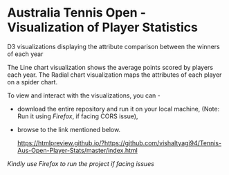 # Australia Tennis Open - Visualization of Player Statistics
D3 visualizations displaying the attribute comparison between the winners of each year

The Line chart visualization shows the average points scored by players each year.
The Radial chart visualization maps the attributes of each player on a spider chart.


To view and interact with the visualizations, you can -
- download the entire repository and run it on your local machine, (Note: Run it using *Firefox*, if facing CORS issue),
- browse to the link mentioned below.

  https://htmlpreview.github.io/?https://github.com/vishaltyagi94/Tennis-Aus-Open-Player-Stats/master/index.html

*Kindly use Firefox to run the project if facing issues*
